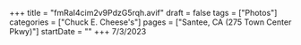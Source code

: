 +++
title = "fmRaI4cim2v9PdzG5rqh.avif"
draft = false
tags = ["Photos"]
categories = ["Chuck E. Cheese's"]
pages = ["Santee, CA (275 Town Center Pkwy)"]
startDate = ""
+++
7/3/2023
